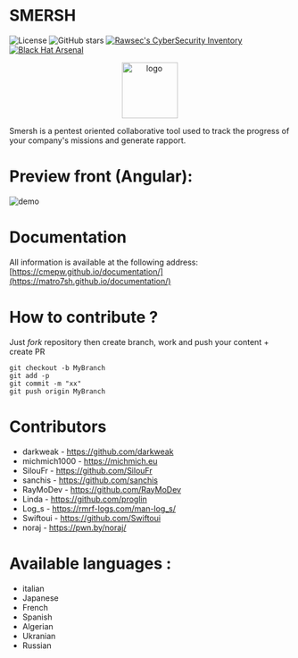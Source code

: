 # SMERSH

![License](https://img.shields.io/badge/License-MIT-darkred.svg)
![GitHub stars](https://img.shields.io/github/stars/CMEPW/Smersh)
[![Rawsec's CyberSecurity Inventory](https://inventory.raw.pm/img/badges/Rawsec-inventoried-FF5050_flat.svg)](https://inventory.raw.pm/tools.html#rawsec_cli)
[![Black Hat Arsenal](https://img.shields.io/badge/Blackhat%20Arsenal-EUROPE%202021-blue)](https://img.shields.io/badge/Blackhat%20Arsenal-EUROPE%202021-blue)

<p align="center">
<img width="100" alt="logo" src="https://raw.githubusercontent.com/CMEPW/Smersh/master/smersh-body.png">
</p>

Smersh is a pentest oriented collaborative tool used to track the progress of your company's missions and generate rapport.

# Preview front (Angular):

![demo](img/demo.gif)

# Documentation

All information is available at the following address: [https://cmepw.github.io/documentation/](https://matro7sh.github.io/documentation/)


# How to contribute ? 

Just *fork* repository then create branch, work and push your content + create PR

``` 
git checkout -b MyBranch
git add -p 
git commit -m "xx"
git push origin MyBranch
```

# Contributors 

- darkweak - https://github.com/darkweak
- michmich1000 - https://michmich.eu
- SilouFr  - https://github.com/SilouFr
- sanchis  - https://github.com/sanchis
- RayMoDev  - https://github.com/RayMoDev
- Linda - https://github.com/proglin
- Log_s - https://rmrf-logs.com/man-log_s/
- Swiftoui - https://github.com/Swiftoui
- noraj - https://pwn.by/noraj/


# Available languages : 

- italian
- Japanese
- French
- Spanish
- Algerian
- Ukranian
- Russian

